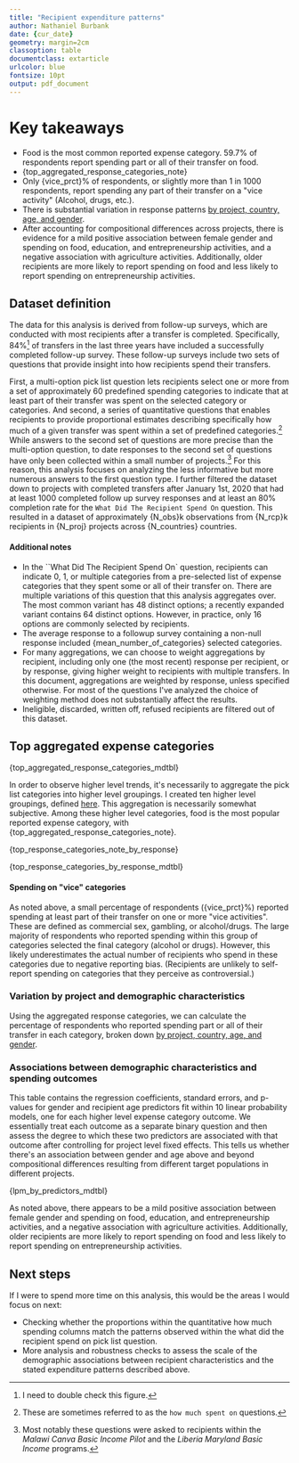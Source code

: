 ```yaml
---
title: "Recipient expenditure patterns"
author: Nathaniel Burbank
date: {cur_date} 
geometry: margin=2cm
classoption: table
documentclass: extarticle
urlcolor: blue
fontsize: 10pt
output: pdf_document
---
```




# Key takeaways  

- Food is the most common reported expense category. 59.7% of respondents report spending part or all of their transfer on food.
- {top_aggregated_response_categories_note}
- Only {vice_prct}% of respondents, or slightly more than 1 in 1000 respondents, report spending any part of their transfer on a "vice activity" (Alcohol, drugs, etc.). 
- There is substantial variation in response patterns [by project, country, age, and gender](https://docs.google.com/spreadsheets/d/1PuFqGpOftwJiY92f6HUSA-15MTaYTjHdsF1J_lvc0sU/edit?usp=sharing).
- After accounting for compositional differences across projects, there is evidence for a mild positive association between female gender and spending on food, education, and entrepreneurship activities, and a negative association with agriculture activities. Additionally, older recipients are more likely to report spending on food and less likely to report spending on entrepreneurship activities.

## Dataset definition 


The data for this analysis is derived from follow-up surveys, which are conducted with most recipients after a transfer is completed. Specifically, 84%[^4] of transfers in the last three years have included a successfully completed follow-up survey. These follow-up surveys include two sets of questions that provide insight into how recipients spend their transfers. 

First, a multi-option pick list question lets recipients select one or more from a set of approximately 60 predefined spending categories to indicate that at least part of their transfer was spent on the selected category or categories. And second, a series of quantitative questions that enables recipients to provide proportional estimates describing specifically how much of a given transfer was spent within a set of predefined categories.[^2] While answers to the second set of questions are more precise than the multi-option question, to date responses to the second set of questions have only been collected within a small number of projects.[^3] For this reason, this analysis focuses on analyzing the less informative but more numerous answers to the first question type. I further filtered the dataset down to projects with completed transfers after January 1st, 2020 that had at least 1000 completed follow up survey responses and at least an 80% completion rate for the `What Did The Recipient Spend On` question. This resulted in a dataset of approximately {N_obs}k observations from {N_rcp}k recipients in {N_proj} projects across {N_countries} countries.

####  Additional notes 
- In the ``What Did The Recipient Spend On` question, recipients can indicate 0, 1, or multiple categories from a pre-selected list of expense categories that they spent some or all of their transfer on. There are multiple variations of this question that this analysis aggregates over. The most common variant has 48 distinct options; a recently expanded variant contains 64 distinct options. However, in practice, only 16 options are commonly selected by recipients. 
- The average response to a followup survey containing a non-null response included  {mean_number_of_categories} selected categories.
- For many aggregations, we can choose to weight aggregations by recipient, including only one (the most recent) response per recipient, or by response, giving higher weight to recipients with multiple transfers. In this document, aggregations are weighted by response, unless specified otherwise. For most of the questions I've analyzed the choice of weighting method does not substantially affect the results.
- Ineligible, discarded, written off, refused recipients are filtered out of this dataset.

[^4]: I need to double check this figure.
[^1]: In Field Salesforce, this is the `What Did The Recipient Spend On` [question](https://givedirectly-field.my.salesforce.com/00N0b00000BuyeP?appLayout=setup&entityId=01I0b000001NFO0&noS1Redirect=true) within the Followup Object and the `Spending_Categories` [question](https://givedirectly-field.lightning.force.com/lightning/setup/ObjectManager/01I5a0000017dHL/FieldsAndRelationships/00N5a00000CsZNr/view) within the research object.
[^2]:These are sometimes referred to as the `how much spent on` questions. 
[^3]: Most notably these questions were asked to recipients within the _Malawi Canva Basic Income Pilot_ and the _Liberia Maryland Basic Income_ programs.  

## Top aggregated expense categories


{top_aggregated_response_categories_mdtbl}

In order to observe higher level trends, it's necessarily to aggregate the pick list categories into higher level groupings.  I created ten higher level groupings, defined [here](https://github.com/nburbank-givedirectly/xfer-followup/blob/22fac762e351be90505d6100118df603485aeec9/src/mappings.py#L337). This aggregation is necessarily somewhat subjective. Among these higher level categories, food is the most popular reported expense category, with {top_aggregated_response_categories_note}. 

{top_response_categories_note_by_response}

{top_response_categories_by_response_mdtbl}

#### Spending on "vice" categories   

As noted above, a small percentage of respondents ({vice_prct}%) reported spending at least part of their transfer on one or more "vice activities". These are defined as commercial sex, gambling, or alcohol/drugs. The large majority of respondents who reported spending within this group of categories selected the final category (alcohol or drugs). However, this likely underestimates the actual number of recipients who spend in these categories due to negative reporting bias. (Recipients are unlikely to self-report spending on categories that they perceive as controversial.)

### Variation by project and demographic characteristics

Using the aggregated response categories, we can calculate the percentage of respondents who reported spending part or all of their transfer in each category, broken down [by project, country, age, and gender](https://docs.google.com/spreadsheets/d/1PuFqGpOftwJiY92f6HUSA-15MTaYTjHdsF1J_lvc0sU/edit?usp=sharing).  

### Associations between demographic characteristics and spending outcomes 

This table contains the regression coefficients, standard errors, and p-values for gender and recipient age predictors fit within 10 linear probability models, one for each higher level expense category outcome. We essentially treat each outcome as a separate binary question and then assess the degree to which these two predictors are associated with that outcome after controlling for project level fixed effects. This tells us whether there's an association between gender and age above and beyond compositional differences resulting from different target populations in different projects. 

{lpm_by_predictors_mdtbl}

As noted above, there appears to be a mild positive association between female gender and spending on food, education, and entrepreneurship activities, and a negative association with agriculture activities. Additionally, older recipients are more likely to report spending on food and less likely to report spending on entrepreneurship activities.

## Next steps 

If I were to spend more time on this analysis, this would be the areas I would focus on next: 

- Checking whether the proportions within the quantitative how much spending columns match the patterns observed within the what did the recipient spend on pick list question.
- More analysis and robustness checks to assess the scale of the demographic associations between recipient characteristics and the stated expenditure patterns described above.

